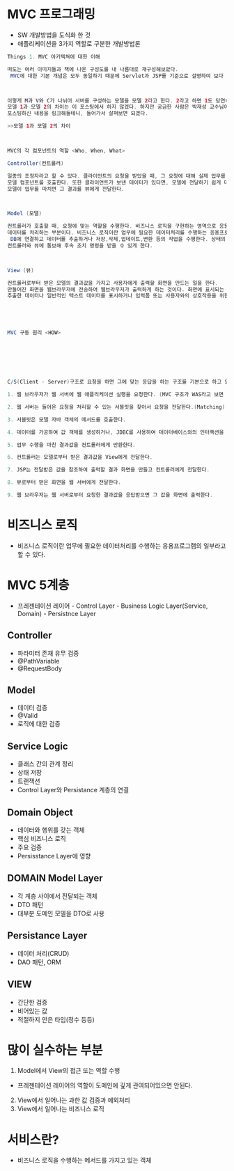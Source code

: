 # MVC 프로그래밍
* SW 개발방법을 도식화 한 것
* 애플리케이션을 3가지 역할로 구분한 개발방법론
```java
Things 1. MVC 아키텍쳐에 대한 이해

떠도는 여러 이미지들과 책에 나온 구성도를 내 나름대로 재구성해보았다.
 MVC에 대한 기본 개념은 모두 동일하기 때문에 Servlet과 JSP를 기준으로 설명하여 보다 덜 추상적이도록 정리했다.



이렇게 M과 V와 C가 나뉘어 서버를 구성하는 모델을 모델 2라고 한다. 2라고 하면 1도 당연히 존재한다. 
모델 1과 모델 2의 차이는 이 포스팅에서 하지 않겠다. 하지만 궁금한 사람은 박재성 교수님이 정말 오래전에 
포스팅하신 내용을 링크해둘테니, 들어가서 살펴보면 되겠다.

>>모델 1과 모델 2의 차이



MVC의 각 컴포넌트의 역할 <Who, When, What>

Controller(컨트롤러)

일종의 조정자라고 할 수 있다. 클라이언트의 요청을 받았을 때, 그 요청에 대해 실제 업무를 수행하는 
모델 컴포넌트를 호출한다. 또한 클라이언트가 보낸 데이터가 있다면, 모델에 전달하기 쉽게 데이터를 가공한다. 
모델이 업무를 마치면 그 결과를 뷰에게 전달한다.



Model (모델)

컨트롤러가 호출할 때, 요청에 맞는 역할을 수행한다. 비즈니스 로직을 구현하는 영역으로 응용프로그램에서 
데이터를 처리하는 부분이다. 비즈니스 로직이란 업무에 필요한 데이터처리를 수행하는 응용프로그램의 일부라고 할 수 있다.
 DB에 연결하고 데이터를 추출하거나 저장,삭제,업데이트,변환 등의 작업을 수행한다. 상태의 변화가 있을 때 
컨트롤러와 뷰에 통보해 후속 조치 명령을 받을 수 있게 한다.



View (뷰)

컨트롤러로부터 받은 모델의 결과값을 가지고 사용자에게 출력할 화면을 만드는 일을 한다. 
만들어진 화면을 웹브라우저에 전송하여 웹브라우저가 출력하게 하는 것이다. 화면에 표시되는 부분으로 
추출한 데이터나 일반적인 텍스트 데이터를 표시하거나 입력폼 또는 사용자와의 상호작용을 위한 인터페이스를 표시하는 영역이다.





MVC 구동 원리 <HOW>







C/S(Client - Server)구조로 요청을 하면 그에 맞는 응답을 하는 구조를 기본으로 하고 있다.

1. 웹 브라우저가 웹 서버에 웹 애플리케이션 실행을 요청한다. (MVC 구조가 WAS라고 보면 된다.)

2. 웹 서버는 들어온 요청을 처리할 수 있는 서블릿을 찾아서 요청을 전달한다.(Matching)

3. 서블릿은 모델 자바 객체의 메서드를 호출한다.

4. 데이터를 가공하여 값 객체를 생성하거나, JDBC를 사용하여 데이터베이스와의 인터랙션을 통해 값 객체를 생성한다.

5. 업무 수행을 마친 결과값을 컨트롤러에게 반환한다.

6. 컨트롤러는 모델로부터 받은 결과값을 View에게 전달한다.

7. JSP는 전달받은 값을 참조하여 출력할 결과 화면을 만들고 컨트롤러에게 전달한다.

8. 뷰로부터 받은 화면을 웹 서버에게 전달한다.

9. 웹 브라우저는 웹 서버로부터 요청한 결과값을 응답받으면 그 값을 화면에 출력한다.
```

# 비즈니스 로직
* 비즈니스 로직이란 업무에 필요한 데이터처리를 수행하는 응용프로그램의 일부라고 할 수 있다.

# MVC 5계층
* 프레젠테이션 레이어 - Control Layer - Business Logic Layer(Service, Domain) - Persistnce Layer

## Controller
* 파라미터 존재 유무 검증
 * @PathVariable
 * @RequestBody

## Model
* 데이터 검증
 * @Valid
* 로직에 대한 검증

## Service Logic
* 클래스 간의 관계 정리
* 상태 저장
* 트랜잭션
* Control Layer와 Persistance 계층의 연결

## Domain Object
* 데이터와 행위를 갖는 객체
* 핵심 비즈니스 로직
* 주요 검증
* Persisstance Layer에 영향

## DOMAIN Model Layer
* 각 계층 사이에서 전달되는 객체
* DTO 패턴
* 대부분 도메인 모델을 DTO로 사용

## Persistance Layer
* 데이터 처리(CRUD)
* DAO 패턴, ORM


## VIEW
* 간단한 검증
 * 비어있는 값
 * 적절하지 안은 타입(정수 등등)
 
 
 # 많이 실수하는 부분
 1. Model에서 View의 접근 또는 역할 수행
   * 프레젠테이션 레이어의 역할이 도메인에 깊게 관여되어있으면 안된다.
 2. View에서 일어나는 과한 값 검증과 예외처리
 3. View에서 일어나는 비즈니스 로직


# 서비스란?
* 비즈니스 로직을 수행하는 메서드를 가지고 있는 객체
